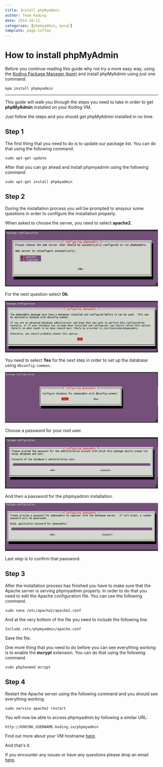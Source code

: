 ```yaml
---
title: Install phpMyAdmin
author: Team Koding
date: 2014-10-11
categories: [phpmyadmin, mysql]
template: page.toffee
---
```


# How to install phpMyAdmin

Before you continue reading this guide why not try a more easy way, using the [Koding Package Manager (kpm)](http://learn.koding.com/guides/getting-started-kpm/) and install phpMyAdmin using just one command:

```
kpm install phpmyadmin
```

***

This guide will walk you through the steps you need to take in order to get **phpMyAdmin** installed on your Koding VM.

Just follow the steps and you should get phpMyAdmin installed in no time.

## Step 1

The first thing that you need to do is to update our package list. You can do that using the following command.

```
sudo apt-get update
```

After that you can go ahead and install phpmyadmin using the following command:

```
sudo apt-get install phpmyadmin
```

## Step 2

During the installation process you will be prompted to ansyour some questions in order to configure the installation properly.

When asked to choose the server, you need to select **apache2**.

![pma1](pma1.png)

For the next question select **Ok**.

![pma2](pma2.png)

You need to select **Yes** for the next step in order to set up the database using `dbconfig-common`.

![pma3](pma3.png)

Choose a password for your root user.

![pma4](pma4.png)

And then a password for the phpmyadmin installation.

![pma5](pma5.png)

Last step is to confirm that password.

## Step 3

After the installation process has finished you have to make sure that the Apache server is serving phpmyadmin properly. In order to do that you need to edit the Apache configuration file. You can use the following command.

```
sudo nano /etc/apache2/apache2.conf
```

And at the very bottom of the file you need to include the following line.

```
Include /etc/phpmyadmin/apache.conf
```

Save the file.

One more thing that you need to do before you can see everything working is to enable the **mcrypt** extension. You can do that using the following command.

```
sudo php5enmod mcrypt
```

## Step 4

Restart the Apache server using the following command and you should see everything working.

```
sudo service apache2 restart
```

You will now be able to access phpmyadmin by following a similar URL:

```
http://KODING_USERNAME.koding.io/phpmyadmin
```

Find out more about your VM hostname [here](http://learn.koding.com/faq/vm-hostname/).

And that's it.

If you encounter any issues or have any questions please drop an email [here](mailto:support@koding.com).

